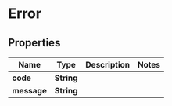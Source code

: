 # Error

## Properties
Name | Type | Description | Notes
------------ | ------------- | ------------- | -------------
**code** | **String** |  | 
**message** | **String** |  | 
